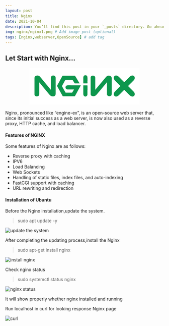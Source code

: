 ```yaml
---
layout: post
title: Nginx
date: 2021-10-04
description: You’ll find this post in your `_posts` directory. Go ahead and edit it and re-build the site to see your changes. # Add post description (optional)
img: nginx/nginx1.png # Add image post (optional)
tags: [nginx,webserver,OpenSource] # add tag
---
```


<h2>Let Start with Nginx...</h2> 
<p align="center">
<img src="/assets/img/nginx/nginx.png" width="350"/>
</p>
Nginx, pronounced like “engine-ex”, is an open-source web server that, since its initial success as a web server, is now also used as a reverse proxy, HTTP cache, and load balancer.


#### Features of NGINX

Some features of Nginx are as follows:

  * Reverse proxy with caching
  * IPV6
  * Load Balancing
  * Web Sockets
  * Handling of static files, index files, and auto-indexing
  * FastCGI support with caching
  * URL rewriting and redirection

#### Installation of Ubuntu 
Before the Nginx installation,update the system.

   > sudo apt update -y

![update the system]({{site.baseurl}}/assets/img/nginx/update.png)

 After completing the updating process,install the Nginx
 
   > sudo apt-get install nginx 

 ![install nginx]({{site.baseurl}}/assets/img/nginx/nginx_installation.png)
 
 Check nginx status 
 
   > sudo systemctl status nginx 

 ![nginx status]({{site.baseurl}}/assets/img/nginx/nginx_status_check.png)
 
 It will show properly whether nginx installed and running

 Run localhost in curl for looking response Nginx page
 
 ![curl]({{site.baseurl}}/assets/img/nginx/curl_localhost.png)
 
